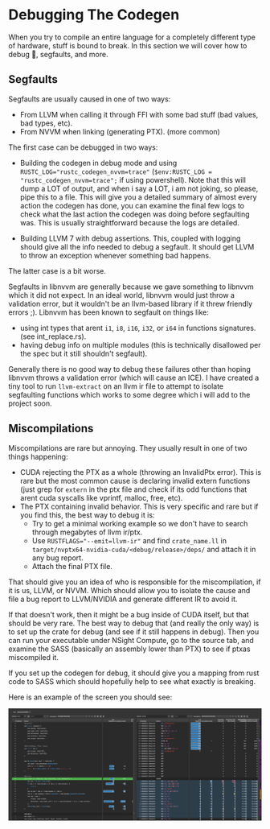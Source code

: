 # Debugging The Codegen 

When you try to compile an entire language for a completely different type of hardware, stuff is bound to
break. In this section we will cover how to debug 🧊, segfaults, and more.

## Segfaults 

Segfaults are usually caused in one of two ways:
- From LLVM when calling it through FFI with some bad stuff (bad values, bad types, etc).
- From NVVM when linking (generating PTX). (more common)

The first case can be debugged in two ways:
- Building the codegen in debug mode and using `RUSTC_LOG="rustc_codegen_nvvm=trace"` (`$env:RUSTC_LOG = "rustc_codegen_nvvm=trace";` if using powershell).
Note that this will dump a LOT of output, and when i say a LOT, i am not joking, so please, pipe this to a file.
This will give you a detailed summary of almost every action the codegen has done, you can examine the final few logs to 
check what the last action the codegen was doing before segfaulting was. This is usually straightforward because the logs are detailed.

- Building LLVM 7 with debug assertions. This, coupled with logging should give all the info needed to debug a segfault. It should 
get LLVM to throw an exception whenever something bad happens.

The latter case is a bit worse.

Segfaults in libnvvm are generally because we gave something to libnvvm which it did not expect. In an ideal world, libnvvm would
just throw a validation error, but it wouldn't be an llvm-based library if it threw friendly errors ;). Libnvvm has been known to segfault 
on things like:
- using int types that arent `i1`, `i8`, `i16`, `i32`, or `i64` in functions signatures. (see int_replace.rs).
- having debug info on multiple modules (this is technically disallowed per the spec but it still shouldn't segfault).

Generally there is no good way to debug these failures other than hoping libnvvm throws a validation error (which will cause an ICE).
I have created a tiny tool to run `llvm-extract` on an llvm ir file to attempt to isolate segfaulting functions which works to some degree
which i will add to the project soon.

## Miscompilations 

Miscompilations are rare but annoying. They usually result in one of two things happening:
- CUDA rejecting the PTX as a whole (throwing an InvalidPtx error). This is rare but the most common cause is declaring invalid
extern functions (just grep for `extern` in the ptx file and check if its odd functions that arent cuda syscalls like vprintf, malloc, free, etc).
- The PTX containing invalid behavior. This is very specific and rare but if you find this, the best way to debug it is:
  - Try to get a minimal working example so we don't have to search through megabytes of llvm ir/ptx.
  - Use `RUSTFLAGS="--emit=llvm-ir"` and find `crate_name.ll` in `target/nvptx64-nvidia-cuda/<debug/release>/deps/` and attach it in any bug report.
  - Attach the final PTX file. 

That should give you an idea of who is responsible for the miscompilation, if it is us, LLVM, or NVVM. Which should allow you to isolate the cause
and file a bug report to LLVM/NVIDIA and generate different IR to avoid it.

If that doesn't work, then it might be a bug inside of CUDA itself, but that should be very rare. The best way to debug that (and really the only way)
is to set up the crate for debug (and see if it still happens in debug). Then you can run your executable under NSight Compute, go to the source tab, and 
examine the SASS (basically an assembly lower than PTX) to see if ptxas miscompiled it.

If you set up the codegen for debug, it should give you a mapping from rust code to SASS which should hopefully help to see what exactly is breaking.

Here is an example of the screen you should see:

![](../../../assets/nsight.png)
